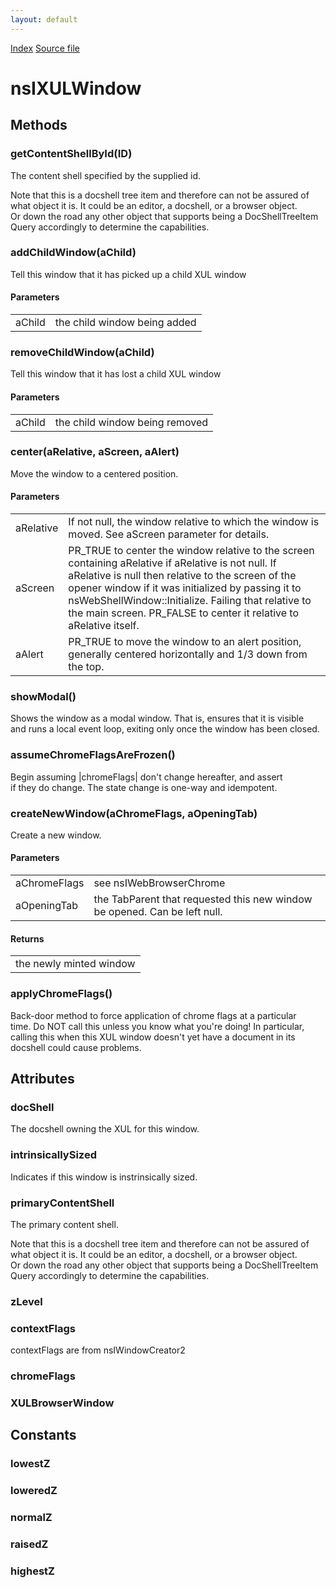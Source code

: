 ```yaml
---
layout: default
---
```

<div id='links'><a href="../index.html">Index</a>
<a href="http://dxr.mozilla.org/mozilla-central/source/xpfe/appshell/nsIXULWindow.idl">Source file</a>
</div>

# nsIXULWindow #

## Methods ##

### getContentShellById(ID) ###
  
The content shell specified by the supplied id.  
  
Note that this is a docshell tree item and therefore can not be assured of  
what object it is.  It could be an editor, a docshell, or a browser object.  
Or down the road any other object that supports being a DocShellTreeItem  
Query accordingly to determine the capabilities.  
  

### addChildWindow(aChild) ###
  
Tell this window that it has picked up a child XUL window  
  

#### Parameters ####

<table>

<tr>
<td>aChild</td>
<td>the child window being added  
</td>
</tr>

</table>

### removeChildWindow(aChild) ###
  
Tell this window that it has lost a child XUL window  
  

#### Parameters ####

<table>

<tr>
<td>aChild</td>
<td>the child window being removed  
</td>
</tr>

</table>

### center(aRelative, aScreen, aAlert) ###
  
Move the window to a centered position.  
  

#### Parameters ####

<table>

<tr>
<td>aRelative</td>
<td>If not null, the window relative to which the window is  
                 moved. See aScreen parameter for details.  
</td>
</tr>

<tr>
<td>aScreen</td>
<td>PR_TRUE to center the window relative to the screen  
                 containing aRelative if aRelative is not null. If  
                 aRelative is null then relative to the screen of the  
                 opener window if it was initialized by passing it to  
                 nsWebShellWindow::Initialize. Failing that relative to  
                 the main screen.  
                 PR_FALSE to center it relative to aRelative itself.  
</td>
</tr>

<tr>
<td>aAlert</td>
<td>PR_TRUE to move the window to an alert position,  
                 generally centered horizontally and 1/3 down from the top.  
</td>
</tr>

</table>

### showModal() ###
  
Shows the window as a modal window. That is, ensures that it is visible  
and runs a local event loop, exiting only once the window has been closed.  
  

### assumeChromeFlagsAreFrozen() ###
  
Begin assuming |chromeFlags| don't change hereafter, and assert  
if they do change.  The state change is one-way and idempotent.  
  

### createNewWindow(aChromeFlags, aOpeningTab) ###
  
Create a new window.  
  

#### Parameters ####

<table>

<tr>
<td>aChromeFlags</td>
<td>see nsIWebBrowserChrome  
</td>
</tr>

<tr>
<td>aOpeningTab</td>
<td>the TabParent that requested this new window be opened.  
                   Can be left null.  
</td>
</tr>

</table>

#### Returns ####

<table>

<tr>
<td>the newly minted window  
</td>
</tr>

</table>

### applyChromeFlags() ###
  
Back-door method to force application of chrome flags at a particular  
time.  Do NOT call this unless you know what you're doing!  In particular,  
calling this when this XUL window doesn't yet have a document in its  
docshell could cause problems.  
  

## Attributes ##

### docShell ###
  
The docshell owning the XUL for this window.  
  

### intrinsicallySized ###
  
Indicates if this window is instrinsically sized.	  
  

### primaryContentShell ###
  
The primary content shell.    
  
Note that this is a docshell tree item and therefore can not be assured of  
what object it is. It could be an editor, a docshell, or a browser object.  
Or down the road any other object that supports being a DocShellTreeItem  
Query accordingly to determine the capabilities.  
  

### zLevel ###

### contextFlags ###
  
contextFlags are from nsIWindowCreator2  
  

### chromeFlags ###

### XULBrowserWindow ###

## Constants ##

### lowestZ ###

### loweredZ ###

### normalZ ###

### raisedZ ###

### highestZ ###
